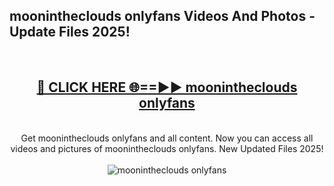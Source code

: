 <h2>moonintheclouds onlyfans Videos And Photos - Update Files 2025!</h2>
<br>
<div align="center">
<h2><a href="https://linkcuts.com/hfmhzwbr" rel="nofollow">🔴 CLICK HERE 🌐==►► moonintheclouds onlyfans</a></h2>
<br>
Get moonintheclouds onlyfans and all content. Now you can access all videos and pictures of moonintheclouds onlyfans. New Updated Files 2025!
<br>
<br>
<a href="https://linkcuts.com/hfmhzwbr" rel="nofollow" data-target="animated-image.originalLink"><img src="https://i.ibb.co.com/WyWwxjT/player-gif2.gif" alt="moonintheclouds onlyfans" style="max-width: 100%; display: inline-block;" data-target="animated-image.originalImage"></a>
</div>
<br>